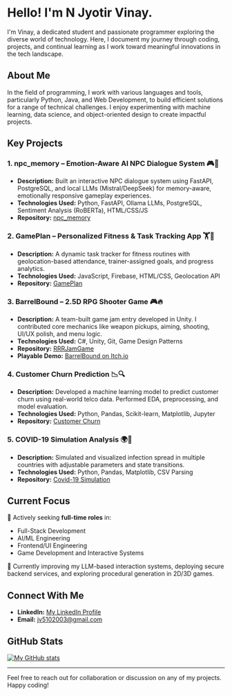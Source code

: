 # Hello! I'm N Jyotir Vinay.

I'm Vinay, a dedicated student and passionate programmer exploring the diverse world of technology. Here, I document my journey through coding, projects, and continual learning as I work toward meaningful innovations in the tech landscape.

## About Me

In the field of programming, I work with various languages and tools, particularly Python, Java, and Web Development, to build efficient solutions for a range of technical challenges. I enjoy experimenting with machine learning, data science, and object-oriented design to create impactful projects.

## Key Projects

### 1. npc_memory – Emotion-Aware AI NPC Dialogue System 🎮🧠
- **Description:** Built an interactive NPC dialogue system using FastAPI, PostgreSQL, and local LLMs (Mistral/DeepSeek) for memory-aware, emotionally responsive gameplay experiences.
- **Technologies Used:** Python, FastAPI, Ollama LLMs, PostgreSQL, Sentiment Analysis (RoBERTa), HTML/CSS/JS
- **Repository:** [npc_memory](https://github.com/NJVinay/npc_memory)

### 2. GamePlan – Personalized Fitness & Task Tracking App 🏋️📱
- **Description:** A dynamic task tracker for fitness routines with geolocation-based attendance, trainer-assigned goals, and progress analytics.
- **Technologies Used:** JavaScript, Firebase, HTML/CSS, Geolocation API
- **Repository:** [GamePlan](https://github.com/NJVinay/GamePlanApp)

### 3. BarrelBound – 2.5D RPG Shooter Game 🎮🔥
- **Description:** A team-built game jam entry developed in Unity. I contributed core mechanics like weapon pickups, aiming, shooting, UI/UX polish, and menu logic.
- **Technologies Used:** C#, Unity, Git, Game Design Patterns
- **Repository:** [RRRJamGame](https://github.com/NJVinay/RRRJamGame)  
- **Playable Demo:** [BarrelBound on Itch.io](https://crudaluna.itch.io/barrelbound)

### 4. Customer Churn Prediction 📉🔍
- **Description:** Developed a machine learning model to predict customer churn using real-world telco data. Performed EDA, preprocessing, and model evaluation.
- **Technologies Used:** Python, Pandas, Scikit-learn, Matplotlib, Jupyter
- **Repository:** [Customer Churn](https://github.com/NJVinay/Customer-Churn-Prediction)

### 5. COVID-19 Simulation Analysis 🌍🦠
- **Description:** Simulated and visualized infection spread in multiple countries with adjustable parameters and state transitions.
- **Technologies Used:** Python, Pandas, Matplotlib, CSV Parsing
- **Repository:** [Covid-19 Simulation](https://github.com/NJVinay/Covid-19-Simulation)

## Current Focus

🎯 Actively seeking **full-time roles** in:
- Full-Stack Development
- AI/ML Engineering
- Frontend/UI Engineering
- Game Development and Interactive Systems

🚀 Currently improving my LLM-based interaction systems, deploying secure backend services, and exploring procedural generation in 2D/3D games.


## Connect With Me

- **LinkedIn:** [My LinkedIn Profile](https://www.linkedin.com/in/naram-jyotir-vinay-055766220/)
- **Email:** [jv5102003@gmail.com](mailto:jv5102003@gmail.com)

## GitHub Stats

[![My GitHub stats](https://github-readme-stats.vercel.app/api?username=NJVinay&show_icons=true&hide=contribs,prs&count_private=true)](https://github.com/NJVinay/github-readme-stats)

---

Feel free to reach out for collaboration or discussion on any of my projects. Happy coding!
